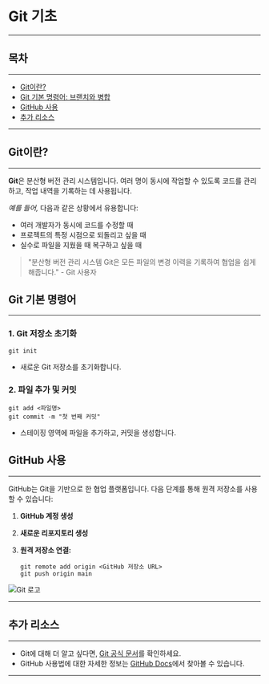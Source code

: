 # Git 기초

---

## 목차

---

- [Git이란?](https://github.com/KyungLim11/minihomepage/blob/main/git_basic_practice.md#git%EC%9D%B4%EB%9E%80)
- [Git 기본 명령어: 브랜치와 병합](https://github.com/KyungLim11/minihomepage/blob/main/git_basic_practice.md#git-%EA%B8%B0%EB%B3%B8-%EB%AA%85%EB%A0%B9%EC%96%B4)
- [GitHub 사용](https://github.com/KyungLim11/minihomepage/blob/main/git_basic_practice.md#github-%EC%82%AC%EC%9A%A9)
- [추가 리소스](https://github.com/KyungLim11/minihomepage/blob/main/git_basic_practice.md#%EC%B6%94%EA%B0%80-%EB%A6%AC%EC%86%8C%EC%8A%A4)

---

## Git이란?

---

**Git**은 분산형 버전 관리 시스템입니다. 여러 명이 동시에 작업할 수 있도록 코드를 관리하고, 작업 내역을 기록하는 데 사용됩니다.

_예를 들어,_ 다음과 같은 상황에서 유용합니다:

- 여러 개발자가 동시에 코드를 수정할 때
- 프로젝트의 특정 시점으로 되돌리고 싶을 때
- 실수로 파일을 지웠을 때 복구하고 싶을 때

> "분산형 버전 관리 시스템 Git은 모든 파일의 변경 이력을 기록하여 협업을 쉽게 해줍니다." - Git 사용자

## Git 기본 명령어

---

### 1. Git 저장소 초기화

`git init`

- 새로운 Git 저장소를 초기화합니다.

### 2. 파일 추가 및 커밋

```
git add <파일명>
git commit -m "첫 번째 커밋"
```

- 스테이징 영역에 파일을 추가하고, 커밋을 생성합니다.

## GitHub 사용

---

GitHub는 Git을 기반으로 한 협업 플랫폼입니다. 다음 단계를 통해 원격 저장소를 사용할 수 있습니다:

1. **GitHub 계정 생성**
2. **새로운 리포지토리 생성**
3. **원격 저장소 연결:**

   ```
   git remote add origin <GitHub 저장소 URL>
   git push origin main
   ```

![Git 로고](https://git-scm.com/images/logos/downloads/Git-Logo-2Color.png)

---

## 추가 리소스

---

- Git에 대해 더 알고 싶다면, [Git 공식 문서](https://git-scm.com/doc)를 확인하세요.
- GitHub 사용법에 대한 자세한 정보는 [GitHub Docs](https://docs.github.com/en)에서 찾아볼 수 있습니다.

---
